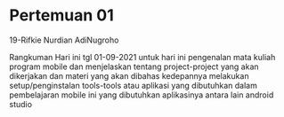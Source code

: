 # Pertemuan 01

19-Rifkie Nurdian AdiNugroho

Rangkuman Hari ini tgl 01-09-2021
untuk hari ini pengenalan mata kuliah program mobile dan menjelaskan tentang project-project yang akan dikerjakan dan materi yang akan dibahas kedepannya
melakukan setup/penginstalan tools-tools atau aplikasi yang dibutuhkan dalam pembelajaran mobile ini
yang dibutuhkan aplikasinya antara lain android studio
